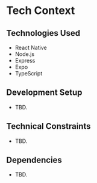 # Tech Context

## Technologies Used

*   React Native
*   Node.js
*   Express
*   Expo
*   TypeScript

## Development Setup

*   TBD.

## Technical Constraints

*   TBD.

## Dependencies

*   TBD.
